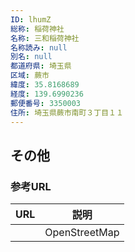 ```yaml
---
ID: lhumZ
総称: 稲荷神社
名称: 三和稲荷神社
名称読み: null
別名: null
都道府県: 埼玉県
区域: 蕨市
緯度: 35.8168689
経度: 139.6990236
郵便番号: 3350003
住所: 埼玉県蕨市南町３丁目１１
---
```


## その他

### 参考URL

| URL | 説明          |
| --- | ------------- |
|     | OpenStreetMap |
